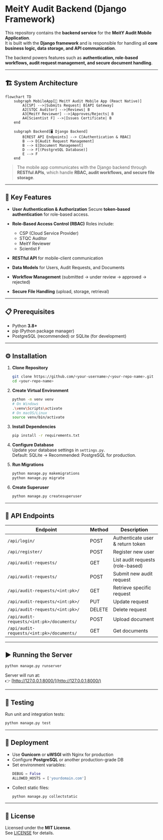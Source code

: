 # MeitY Audit Backend (Django Framework)

This repository contains the **backend service** for the **MeitY Audit Mobile Application**.  
It is built with the **Django framework** and is responsible for handling all **core business logic, data storage, and API communication**.  

The backend powers features such as **authentication, role-based workflows, audit request management, and secure document handling**.

---

## 🏗️ System Architecture

```mermaid
flowchart TD
    subgraph MobileApp[📱 MeitY Audit Mobile App (React Native)]
        A[CSP] -->|Submits Request| B[API Gateway]
        A2[STQC Auditor] -->|Reviews| B
        A3[MeitY Reviewer] -->|Approves/Rejects| B
        A4[Scientist F] -->|Issues Certificate| B
    end

    subgraph Backend[🖥️ Django Backend]
        B[REST API Endpoints] --> C[Authentication & RBAC]
        B --> D[Audit Request Management]
        B --> E[Document Management]
        D --> F[(PostgreSQL Database)]
        E --> F
    end
```

> The mobile app communicates with the Django backend through **RESTful APIs**, which handle **RBAC, audit workflows, and secure file storage**.

---

## 🔑 Key Features

* **User Authentication & Authorization**
  Secure **token-based authentication** for role-based access.

* **Role-Based Access Control (RBAC)**
  Roles include:
  * CSP (Cloud Service Provider)
  * STQC Auditor
  * MeitY Reviewer
  * Scientist F

* **RESTful API** for mobile-client communication

* **Data Models** for Users, Audit Requests, and Documents

* **Workflow Management** (submitted → under review → approved → rejected)

* **Secure File Handling** (upload, storage, retrieval)

---

## 📋 Prerequisites

* Python **3.8+**
* pip (Python package manager)
* PostgreSQL (recommended) or SQLite (for development)

---

## ⚙️ Installation

1. **Clone Repository**
   ```bash
   git clone https://github.com/<your-username>/<your-repo-name>.git
   cd <your-repo-name>
   ```

2. **Create Virtual Environment**
   ```bash
   python -m venv venv
   # On Windows
   .\venv\Scripts\activate
   # On macOS/Linux
   source venv/bin/activate
   ```

3. **Install Dependencies**
   ```bash
   pip install -r requirements.txt
   ```

4. **Configure Database**  
   Update your database settings in `settings.py`.  
   Default: SQLite → Recommended: PostgreSQL for production.

5. **Run Migrations**
   ```bash
   python manage.py makemigrations
   python manage.py migrate
   ```

6. **Create Superuser**
   ```bash
   python manage.py createsuperuser
   ```

---

## 🔗 API Endpoints

| Endpoint                                  | Method | Description                      |
| ----------------------------------------- | ------ | -------------------------------- |
| `/api/login/`                             | POST   | Authenticate user & return token |
| `/api/register/`                          | POST   | Register new user                |
| `/api/audit-requests/`                    | GET    | List audit requests (role-based) |
| `/api/audit-requests/`                    | POST   | Submit new audit request         |
| `/api/audit-requests/<int:pk>/`           | GET    | Retrieve specific request        |
| `/api/audit-requests/<int:pk>/`           | PUT    | Update request                   |
| `/api/audit-requests/<int:pk>/`           | DELETE | Delete request                   |
| `/api/audit-requests/<int:pk>/documents/` | POST   | Upload document                  |
| `/api/audit-requests/<int:pk>/documents/` | GET    | Get documents                    |

---

## ▶️ Running the Server

```bash
python manage.py runserver
```

Server will run at:  
👉 [http://127.0.0.1:8000/](http://127.0.0.1:8000/)

---

## 🧪 Testing

Run unit and integration tests:

```bash
python manage.py test
```

---

## 🚀 Deployment

* Use **Gunicorn** or **uWSGI** with Nginx for production
* Configure **PostgreSQL** or another production-grade DB
* Set environment variables:
  ```python
  DEBUG = False
  ALLOWED_HOSTS = ['yourdomain.com']
  ```
* Collect static files:
  ```bash
  python manage.py collectstatic
  ```

---

## 📄 License

Licensed under the **MIT License**.  
See [LICENSE](LICENSE) for details.
